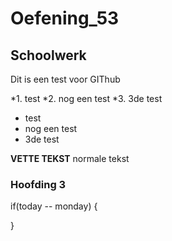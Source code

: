 # Oefening_53
## Schoolwerk

Dit is een test voor GIThub

*1. test
*2. nog een test
*3. 3de test

* test
* nog een test
* 3de test

**VETTE TEKST**
normale tekst

### Hoofding 3

if(today -- monday)
{

}


